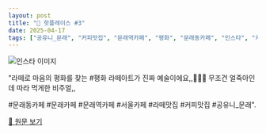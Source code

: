 ```yaml
---
layout: post
title: "📍 핫플레이스 #3"
date: 2025-04-17
tags: ["공유니_문래", "커피맛집", "문래역카페", "평화", "문래동카페", "인스타", "카페", "서울", "문래카페", "라떼맛집", "서울카페"]
---
```


![인스타 이미지](https://scontent-ssn1-1.cdninstagram.com/v/t51.75761-15/481891113_18381508018119581_4464548556345960094_n.jpg?stp=c288.0.864.864a_dst-jpg_e35_s640x640_tt6&_nc_cat=107&ccb=1-7&_nc_sid=18de74&_nc_ohc=8-tWEQlZ9QYQ7kNvwHCQ8rT&_nc_oc=Adk0R-Uq-PHuWDBgYrjDHM-_ABm__nO1ukFghebI-f-gJjV8RGJ5NZG5Yrp48-mQwXM&_nc_zt=23&_nc_ht=scontent-ssn1-1.cdninstagram.com&_nc_gid=smKODz2F3ZTDq0SaDro8Ug&oh=00_AfFjazaY7YBuWrISUtZsuA6LI5jpY-TmcLEQwM0vwBBg8w&oe=6805A922)

"라떼로 마음의 평화를 찾는 #평화
라떼아트가 진짜 예술이에요,,🤍🤍🤍
무조건 얼죽아인데 따라 먹게한 비주얼,, 

#문래동카페 #문래카페 #문래역카페 #서울카페 #라떼맛집 #커피맛집
#공유니_문래".

[🔗 원문 보기](https://www.instagram.com/p/DGfKCYypoUG/)
